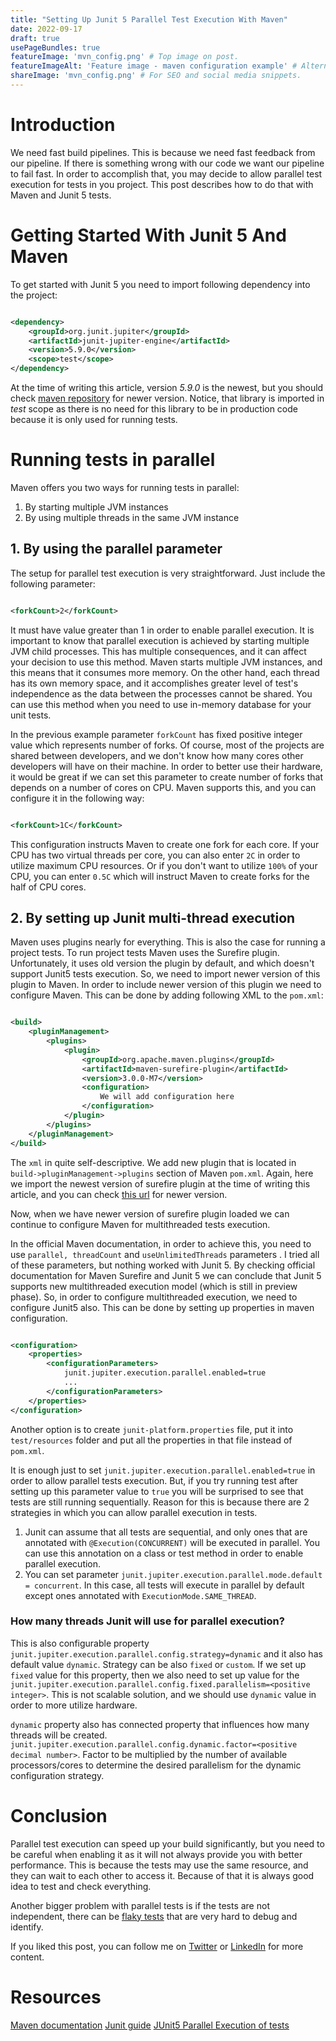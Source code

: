 ```yaml
---
title: "Setting Up Junit 5 Parallel Test Execution With Maven"
date: 2022-09-17
draft: true
usePageBundles: true
featureImage: 'mvn_config.png' # Top image on post.
featureImageAlt: 'Feature image - maven configuration example' # Alternative text for featured image.
shareImage: 'mvn_config.png' # For SEO and social media snippets.
---
```


# Introduction
We need fast build pipelines. This is because we need fast feedback from our pipeline. If there is something wrong with our code we want our pipeline to fail fast. In order to accomplish that, you may decide to allow parallel test execution for tests in you project. This post describes how to do that with Maven and Junit 5 tests.

# Getting Started With Junit 5 And Maven

To get started with Junit 5 you need to import following dependency into the project:

```xml

<dependency>
    <groupId>org.junit.jupiter</groupId>
    <artifactId>junit-jupiter-engine</artifactId>
    <version>5.9.0</version>
    <scope>test</scope>
</dependency>
```

At the time of writing this article, version *5.9.0* is the newest, but you should
check [maven repository](https://mvnrepository.com/artifact/org.junit.jupiter/junit-jupiter-engine) for newer version.
Notice, that library is imported in *test* scope as there is no need for this library to be in production code because it is only used for running tests.

# Running tests in parallel
Maven offers you two ways for running tests in parallel:

1. By starting multiple JVM instances
2. By using multiple threads in the same JVM instance

## 1. By using the parallel parameter
The setup for parallel test execution is very straightforward. Just include the following parameter:

```xml

<forkCount>2</forkCount>
```

It must have value greater than 1 in order to enable parallel execution. It is important to know that parallel execution is achieved by starting multiple JVM child processes. This has multiple consequences, and it can affect your
decision to use this method. Maven starts multiple JVM instances, and this means that it consumes more memory. On the other hand, each thread has its own memory space, and it accomplishes greater level of test's
independence as the data between the processes cannot be shared. You can use this method when you need to use in-memory database for your unit tests.

In the previous example parameter ````forkCount```` has fixed positive integer value which represents number of forks. Of course, most of the projects are shared between developers, and we don't know how many cores other developers will have on their machine. In order to better use their hardware, it would be great if we can set this parameter to create number of forks that depends on a number of cores on CPU. Maven supports this, and you can configure it in the following way:

```xml

<forkCount>1C</forkCount>
```

This configuration instructs Maven to create one fork for each core. If your CPU has two virtual threads per core, you can also enter ```2C``` in order to utilize maximum CPU resources. Or if you don't want to utilize ```100%``` of your CPU, you can enter ```0.5C``` which will instruct Maven to create forks for the half of CPU cores. 

## 2. By setting up Junit multi-thread execution

Maven uses plugins nearly for everything. This is also the case for running a project tests. To run project tests Maven uses the Surefire plugin. Unfortunately, it uses old version the plugin by default, and which doesn't support Junit5 tests execution. So, we need to import newer version of this plugin to Maven. In order to include newer version of this plugin we need to configure Maven. This can be done by adding following XML to the ````pom.xml````:

```xml

<build>
    <pluginManagement>
        <plugins>
            <plugin>
                <groupId>org.apache.maven.plugins</groupId>
                <artifactId>maven-surefire-plugin</artifactId>
                <version>3.0.0-M7</version>
                <configuration>
                    We will add configuration here
                </configuration>
            </plugin>
        </plugins>
    </pluginManagement>
</build>
```

The ```xml``` in quite self-descriptive. We add new plugin that is located in ```build->pluginManagement->plugins``` section of Maven ```pom.xml```. Again, here we import the newest version of surefire plugin at the time of writing this article, and you can check [this url](https://mvnrepository.com/artifact/org.apache.maven.plugins/maven-surefire-plugin/3.0.0-M7) for newer version.

Now, when we have newer version of surefire plugin loaded we can continue to configure Maven for multithreaded tests execution. 

In the official Maven documentation, in order to achieve this, you need to use ```parallel, threadCount``` and ```useUnlimitedThreads``` parameters . I tried all of these parameters, but nothing worked with Junit 5. By checking official documentation for Maven Surefire and Junit 5 we can conclude that Junit 5 supports new multithreaded execution model (which is still in preview phase). So, in order to configure multithreaded execution, we
need to configure Junit5 also. This can be done by setting up properties in maven configuration.

```xml

<configuration>
    <properties>
        <configurationParameters>
            junit.jupiter.execution.parallel.enabled=true
            ...
        </configurationParameters>
    </properties>
</configuration>
```

Another option is to create ```junit-platform.properties``` file, put it into ```test/resources``` folder and put all the properties in that file instead of ```pom.xml```.

It is enough just to set ```junit.jupiter.execution.parallel.enabled=true``` in order to allow parallel tests execution. But, if you try running test after setting up this parameter value to ```true``` you will be surprised to see that tests are still running sequentially. Reason for this is because there are 2 strategies in which you can allow parallel execution in
tests.

1. Junit can assume that all tests are sequential, and only ones that are annotated with ```@Execution(CONCURRENT)``` will be executed in parallel. You can use this annotation on a class or test method in order to enable parallel execution.
2. You can set parameter ```junit.jupiter.execution.parallel.mode.default = concurrent```. In this case, all tests will
   execute in parallel by default except ones annotated with ```ExecutionMode.SAME_THREAD```.

### How many threads Junit will use for parallel execution?

This is also configurable property ```junit.jupiter.execution.parallel.config.strategy=dynamic``` and it also has default value ```dynamic```. Strategy can be also ```fixed``` or ```custom```. If we set up ```fixed``` value for this
property, then we also need to set up value for
the ```junit.jupiter.execution.parallel.config.fixed.parallelism=<positive integer>```. This is not scalable
solution, and we should use ```dynamic``` value in order to more utilize hardware.

```dynamic``` property also has connected property that influences how many threads will be created. ```junit.jupiter.execution.parallel.config.dynamic.factor=<positive decimal number>```. Factor to be multiplied
by the number of available processors/cores to determine the desired parallelism for the dynamic configuration strategy.

# Conclusion
Parallel test execution can speed up your build significantly, but you need to be careful when enabling it as it will not always provide you with better performance. This is because the tests may use the same resource, and they can wait to each other to access it. Because of that it is always good idea to test and check everything.

Another bigger problem with parallel tests is if the tests are not independent, there can be [flaky tests](https://www.techtarget.com/whatis/definition/flaky-test) that are very hard to debug and identify.

If you liked this post, you can follow me on [Twitter](https://twitter.com/mare_milenkovic) or [LinkedIn](https://www.linkedin.com/in/marko-milenkovic-48320b59/) for more content.

# Resources
[Maven documentation](https://maven.apache.org/surefire/maven-surefire-plugin/examples/fork-options-and-parallel-execution.html)
[Junit guide](https://junit.org/junit5/docs/snapshot/user-guide/#writing-tests-parallel-execution)
[JUnit5 Parallel Execution of tests](https://antkorwin.com/junit5/junit5_parallel_execution.html)


